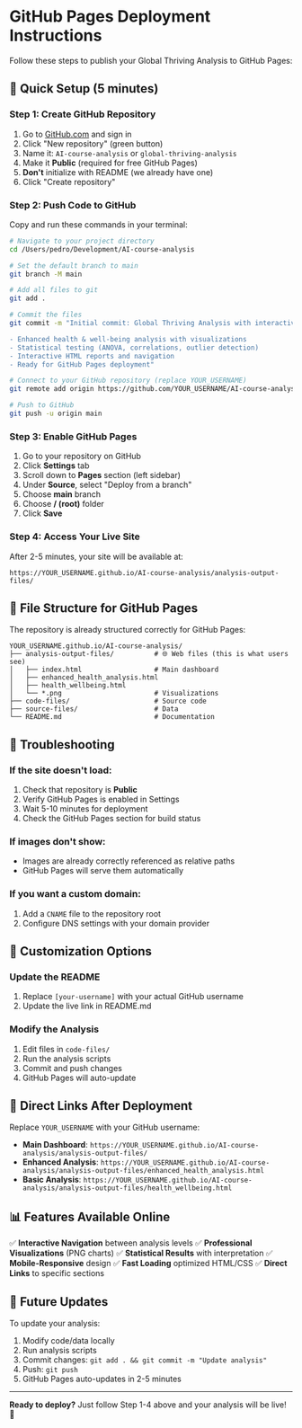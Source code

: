 # GitHub Pages Deployment Instructions

Follow these steps to publish your Global Thriving Analysis to GitHub Pages:

## 🚀 Quick Setup (5 minutes)

### Step 1: Create GitHub Repository
1. Go to [GitHub.com](https://github.com) and sign in
2. Click "New repository" (green button)
3. Name it: `AI-course-analysis` or `global-thriving-analysis`
4. Make it **Public** (required for free GitHub Pages)
5. **Don't** initialize with README (we already have one)
6. Click "Create repository"

### Step 2: Push Code to GitHub
Copy and run these commands in your terminal:

```bash
# Navigate to your project directory
cd /Users/pedro/Development/AI-course-analysis

# Set the default branch to main
git branch -M main

# Add all files to git
git add .

# Commit the files
git commit -m "Initial commit: Global Thriving Analysis with interactive dashboard

- Enhanced health & well-being analysis with visualizations
- Statistical testing (ANOVA, correlations, outlier detection)
- Interactive HTML reports and navigation
- Ready for GitHub Pages deployment"

# Connect to your GitHub repository (replace YOUR_USERNAME)
git remote add origin https://github.com/YOUR_USERNAME/AI-course-analysis.git

# Push to GitHub
git push -u origin main
```

### Step 3: Enable GitHub Pages
1. Go to your repository on GitHub
2. Click **Settings** tab
3. Scroll down to **Pages** section (left sidebar)
4. Under **Source**, select "Deploy from a branch"
5. Choose **main** branch
6. Choose **/ (root)** folder
7. Click **Save**

### Step 4: Access Your Live Site
After 2-5 minutes, your site will be available at:
```
https://YOUR_USERNAME.github.io/AI-course-analysis/analysis-output-files/
```

## 📁 File Structure for GitHub Pages

The repository is already structured correctly for GitHub Pages:

```
YOUR_USERNAME.github.io/AI-course-analysis/
├── analysis-output-files/          # 🌐 Web files (this is what users see)
│   ├── index.html                  # Main dashboard
│   ├── enhanced_health_analysis.html
│   ├── health_wellbeing.html
│   └── *.png                       # Visualizations
├── code-files/                     # Source code
├── source-files/                   # Data
└── README.md                       # Documentation
```

## 🔧 Troubleshooting

### If the site doesn't load:
1. Check that repository is **Public**
2. Verify GitHub Pages is enabled in Settings
3. Wait 5-10 minutes for deployment
4. Check the GitHub Pages section for build status

### If images don't show:
- Images are already correctly referenced as relative paths
- GitHub Pages will serve them automatically

### If you want a custom domain:
1. Add a `CNAME` file to the repository root
2. Configure DNS settings with your domain provider

## 🎨 Customization Options

### Update the README
1. Replace `[your-username]` with your actual GitHub username
2. Update the live link in README.md

### Modify the Analysis
1. Edit files in `code-files/`
2. Run the analysis scripts
3. Commit and push changes
4. GitHub Pages will auto-update

## 🔗 Direct Links After Deployment

Replace `YOUR_USERNAME` with your GitHub username:

- **Main Dashboard**: `https://YOUR_USERNAME.github.io/AI-course-analysis/analysis-output-files/`
- **Enhanced Analysis**: `https://YOUR_USERNAME.github.io/AI-course-analysis/analysis-output-files/enhanced_health_analysis.html`
- **Basic Analysis**: `https://YOUR_USERNAME.github.io/AI-course-analysis/analysis-output-files/health_wellbeing.html`

## 📊 Features Available Online

✅ **Interactive Navigation** between analysis levels
✅ **Professional Visualizations** (PNG charts)
✅ **Statistical Results** with interpretation
✅ **Mobile-Responsive** design
✅ **Fast Loading** optimized HTML/CSS
✅ **Direct Links** to specific sections

## 🔄 Future Updates

To update your analysis:
1. Modify code/data locally
2. Run analysis scripts
3. Commit changes: `git add . && git commit -m "Update analysis"`
4. Push: `git push`
5. GitHub Pages auto-updates in 2-5 minutes

---

**Ready to deploy?** Just follow Step 1-4 above and your analysis will be live! 🚀